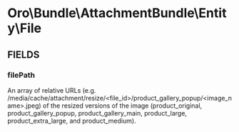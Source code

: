 # Oro\Bundle\AttachmentBundle\Entity\File

## FIELDS

### filePath

An array of relative URLs (e.g. /media/cache/attachment/resize/<file_id>/product_gallery_popup/<image_name>.jpeg) of the resized versions of the image (product_original, product_gallery_popup, product_gallery_main, product_large, product_extra_large, and product_medium).
